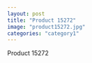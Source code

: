 ```yaml
---
layout: post
title: "Product 15272"
image: "product15272.jpg"
categories: "category1"
---
```

Product 15272
